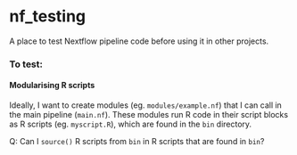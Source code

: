 # nf_testing
A place to test Nextflow pipeline code before using it in other projects.

### To test:

#### Modularising R scripts
Ideally, I want to create modules (eg. `modules/example.nf`) that I can call in the main pipeline (`main.nf`). These modules run R code in their script blocks as R scripts (eg. `myscript.R`), which are found in the `bin` directory. 

Q: Can I `source()` R scripts from `bin` in R scripts that are found in `bin`?

